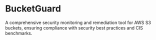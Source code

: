 # BucketGuard
A comprehensive security monitoring and remediation tool for AWS S3 buckets, ensuring compliance with security best practices and CIS benchmarks.
